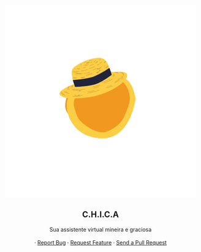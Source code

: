 
<!-- PROJECT LOGO -->
<br />
<p align="center">
  <img src="chica_logo.png" alt="Logo">
  <h2 align="center">C.H.I.C.A</h2>
  <p align="center">
    Sua assistente virtual mineira e graciosa
    <br />
    <br />
    ·
    <a href="https://github.com/thaisribeiro/chica/issues">Report Bug</a>
    ·
    <a href="https://github.com/thaisribeiro/chica/issues">Request Feature</a>
    ·
    <a href="https://github.com/thaisribeiro/chica/pulls">Send a Pull Request</a>
  </p>
</p>